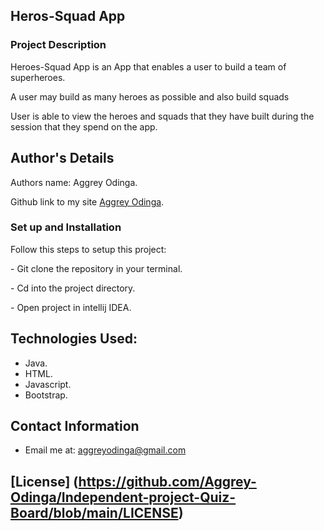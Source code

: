 ## Heros-Squad App

### Project Description

<p>Heroes-Squad App is an App that enables a user to build a team of superheroes.</p>

<p>A user may build as many heroes as possible and also build squads</p>

<p>User is able to view the heroes and squads that they have built during the session that they spend on the app.</p>

## Author's Details

<p>Authors name: Aggrey Odinga.</p>

Github link to my site [Aggrey Odinga](https://github.com/Aggrey-Odinga).

### Set up and Installation

 Follow this steps to setup this project:
<p>- Git clone the repository in your terminal.</p>

<p>- Cd into the project directory.</p>

<p>- Open project in intellij IDEA.</p>

## Technologies Used:

- Java.
- HTML.
- Javascript.
- Bootstrap.

## Contact Information

- Email me at: aggreyodinga@gmail.com

## [License] (https://github.com/Aggrey-Odinga/Independent-project-Quiz-Board/blob/main/LICENSE)







